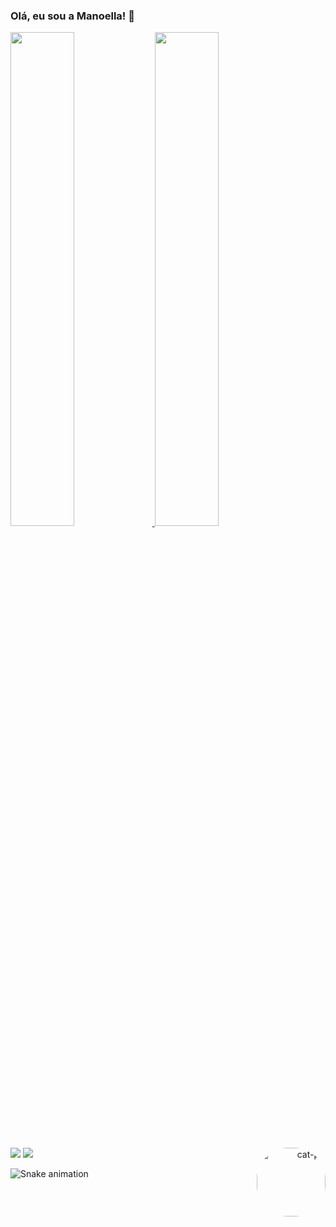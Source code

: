 ### Olá, eu sou a Manoella! 💜    

<div align="left">
  <a href="https://github.com/manoellasouza">
  <img width="45%" src="https://github-readme-stats.vercel.app/api?username=manoellasouza&show_icons=true&theme=github_dark&include_all_commits=true&count_private=true"/>
  <img width="45%" src="https://github-readme-stats.vercel.app/api/top-langs/?username=manoellasouza&layout=compact&langs_count=7&theme=github_dark"/>
</div>
  
 <div align="right"> 
  <img align="right" alt="cat-pc" height="110" style="border-radius:50px;" src="https://c.tenor.com/y2JXkY1pXkwAAAAC/cat-computer.gif">  
 <div>
    
##
  
<div align="left">
  <a href = "mailto:manoella.souza@hotmail.com"><img src="https://img.shields.io/badge/Microsoft_Outlook-0078D4?style=for-the-badge&logo=microsoft-outlook&logoColor=white" target="_blank"></a>
  <a href="https://www.linkedin.com/in/manoellasouza/" target="_blank"><img src="https://img.shields.io/badge/-LinkedIn-%230077B5?style=for-the-badge&logo=linkedin&logoColor=white" target="_blank"></a> 

  ![Snake animation](https://github.com/manoellasouza/manoellasouza/blob/output/github-contribution-grid-snake.svg)

</div>

